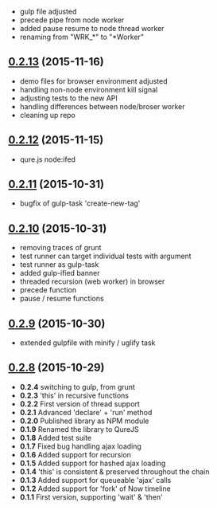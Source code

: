 * gulp file adjusted
* precede pipe from node worker
* added pause resume to node thread worker
* renaming from "WRK_*" to "*Worker"


<a name="0.2.13"></a>
## [0.2.13](https://github.com/hbi99/QureJS.js/compare/0.2.12...v0.2.13) (2015-11-16)

* demo files for browser environment adjusted
* handling non-node environment kill signal
* adjusting tests to the new API
* handling differences between node/broser worker
* cleaning up repo


<a name="0.2.12"></a>
## [0.2.12](https://github.com/hbi99/QureJS.js/compare/0.2.11...v0.2.12) (2015-11-15)

* qure.js node:ifed



<a name="0.2.11"></a>
## [0.2.11](https://github.com/hbi99/QureJS.js/compare/0.2.9...v0.2.11) (2015-10-31)

* bugfix of gulp-task 'create-new-tag'



<a name="0.2.10"></a>
## [0.2.10](https://github.com/hbi99/QureJS.js/compare/0.2.9...v0.2.10) (2015-10-31)

* removing traces of grunt
* test runner can target individual tests with argument
* test runner as gulp-task
* added gulp-ified banner
* threaded recursion (web worker) in browser
* precede function
* pause / resume functions



<a name="0.2.9"></a>
## [0.2.9](https://github.com/hbi99/QureJS.js/compare/0.2.8...v0.2.9) (2015-10-30)

* extended gulpfile with minify / uglify task



<a name="0.2.8"></a>
## [0.2.8](https://github.com/hbi99/QureJS.js/compare/0.2.7...v0.2.8) (2015-10-29)

* **0.2.4** switching to gulp, from grunt
* **0.2.3** 'this' in recursive functions
* **0.2.2** First version of thread support
* **0.2.1** Advanced 'declare' + 'run' method
* **0.2.0** Published library as NPM module
* **0.1.9** Renamed the library to QureJS
* **0.1.8** Added test suite
* **0.1.7** Fixed bug handling ajax loading
* **0.1.6** Added support for recursion
* **0.1.5** Added support for hashed ajax loading
* **0.1.4** 'this' is consistent & preserved throughout the chain
* **0.1.3** Added support for queueable 'ajax' calls
* **0.1.2** Added support for 'fork' of Now timeline
* **0.1.1** First version, supporting 'wait' & 'then'
